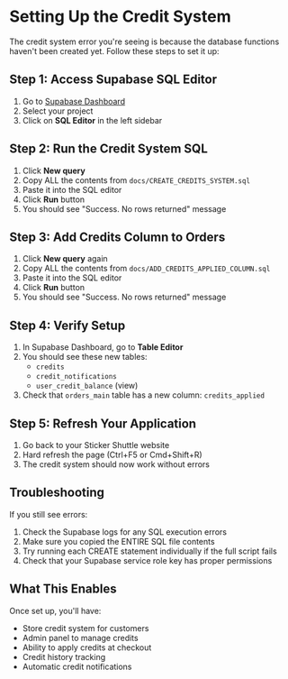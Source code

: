 # Setting Up the Credit System

The credit system error you're seeing is because the database functions haven't been created yet. Follow these steps to set it up:

## Step 1: Access Supabase SQL Editor

1. Go to [Supabase Dashboard](https://app.supabase.com)
2. Select your project
3. Click on **SQL Editor** in the left sidebar

## Step 2: Run the Credit System SQL

1. Click **New query**
2. Copy ALL the contents from `docs/CREATE_CREDITS_SYSTEM.sql`
3. Paste it into the SQL editor
4. Click **Run** button
5. You should see "Success. No rows returned" message

## Step 3: Add Credits Column to Orders

1. Click **New query** again
2. Copy ALL the contents from `docs/ADD_CREDITS_APPLIED_COLUMN.sql`
3. Paste it into the SQL editor
4. Click **Run** button
5. You should see "Success. No rows returned" message

## Step 4: Verify Setup

1. In Supabase Dashboard, go to **Table Editor**
2. You should see these new tables:
   - `credits`
   - `credit_notifications`
   - `user_credit_balance` (view)
3. Check that `orders_main` table has a new column: `credits_applied`

## Step 5: Refresh Your Application

1. Go back to your Sticker Shuttle website
2. Hard refresh the page (Ctrl+F5 or Cmd+Shift+R)
3. The credit system should now work without errors

## Troubleshooting

If you still see errors:

1. Check the Supabase logs for any SQL execution errors
2. Make sure you copied the ENTIRE SQL file contents
3. Try running each CREATE statement individually if the full script fails
4. Check that your Supabase service role key has proper permissions

## What This Enables

Once set up, you'll have:
- Store credit system for customers
- Admin panel to manage credits
- Ability to apply credits at checkout
- Credit history tracking
- Automatic credit notifications 